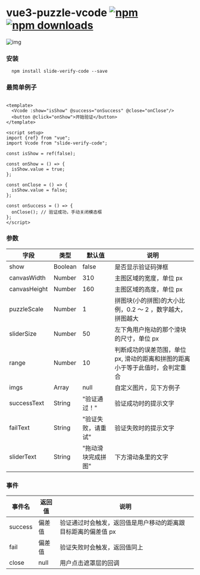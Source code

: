 # vue3-puzzle-vcode [![npm](https://img.shields.io/npm/v/vue3-puzzle-vcode.svg)](https://www.npmjs.com/package/vue3-puzzle-vcode) [![npm downloads](https://img.shields.io/npm/dt/vue3-puzzle-vcode.svg)](https://www.npmjs.com/package/vue3-puzzle-vcode)

![img](public/demo.gif)

### 安装

```node
  npm install slide-verify-code --save
```

### 最简单例子

```vue

<template>
  <Vcode :show="isShow" @success="onSuccess" @close="onClose"/>
  <button @click="onShow">开始验证</button>
</template>

<script setup>
import {ref} from "vue";
import Vcode from "slide-verify-code";

const isShow = ref(false);

const onShow = () => {
  isShow.value = true;
};

const onClose = () => {
  isShow.value = false;
};

const onSuccess = () => {
  onClose(); // 验证成功，手动关闭模态框
};
</script>
```

### 参数

| 字段           | 类型      | 默认值        | 说明                                        |
|--------------|---------|------------|-------------------------------------------|
| show         | Boolean | false      | 是否显示验证码弹框                                 |
| canvasWidth  | Number  | 310        | 主图区域的宽度，单位 px                             |
| canvasHeight | Number  | 160        | 主图区域的高度，单位 px                             |
| puzzleScale  | Number  | 1          | 拼图块(小的拼图)的大小比例，0.2 ～ 2 ，数字越大，拼图越大         |
| sliderSize   | Number  | 50         | 左下角用户拖动的那个滑块的尺寸，单位 px                     |
| range        | Number  | 10         | 判断成功的误差范围，单位 px, 滑动的距离和拼图的距离小于等于此值时，会判定重合 |
| imgs         | Array   | null       | 自定义图片，见下方例子                               |
| successText  | String  | "验证通过！"    | 验证成功时的提示文字                                |
| failText     | String  | "验证失败，请重试" | 验证失败时的提示文字                                |
| sliderText   | String  | "拖动滑块完成拼图" | 下方滑动条里的文字                                 |

### 事件

| 事件名     | 返回值  | 说明                               |
|---------|------|----------------------------------|
| success | 偏差值  | 验证通过时会触发，返回值是用户移动的距离跟目标距离的偏差值 px |
| fail    | 偏差值  | 验证失败时会触发，返回值同上                   |
| close   | null | 用户点击遮罩层的回调                       |

